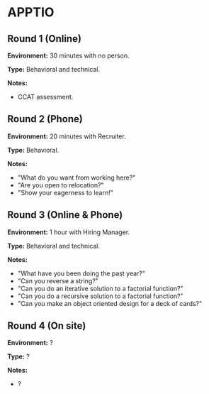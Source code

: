 # APPTIO

## Round 1 (Online)

**Environment:** 30 minutes with no person.

**Type:** Behavioral and technical.

**Notes:**

- CCAT assessment.

## Round 2 (Phone)

**Environment:** 20 minutes with Recruiter.

**Type:** Behavioral.

**Notes:**

- "What do you want from working here?"
- "Are you open to relocation?"
- "Show your eagerness to learn!"

## Round 3 (Online & Phone)

**Environment:** 1 hour with Hiring Manager.

**Type:** Behavioral and technical.

**Notes:**

- "What have you been doing the past year?"
- "Can you reverse a string?"
- "Can you do an iterative solution to a factorial function?"
- "Can you do a recursive solution to a factorial function?"
- "Can you make an object oriented design for a deck of cards?"

## Round 4 (On site)

**Environment:** ?

**Type:** ?

**Notes:**

- ?

